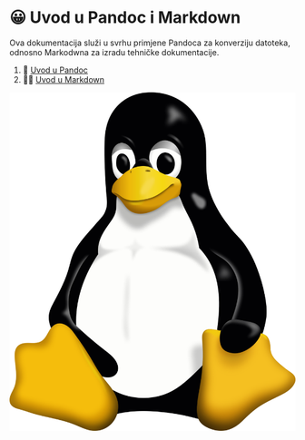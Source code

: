 # 😀 Uvod u Pandoc i Markdown
Ova dokumentacija služi u svrhu primjene Pandoca za konverziju datoteka, odnosno Markodwna za izradu tehničke dokumentacije.

1. 🥷 [Uvod u Pandoc](docs/02-pandoc-primjeri-konverzije.md)
2. 👨‍✈️ [Uvod u Markdown](docs/01-markdown-primjeri.md)

![Tux](Tux.svg.png)
